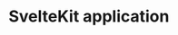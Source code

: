 # SvelteKit application

<!-- I'm not sure if we would need this since we already have ../adapters for SvelteKit application. But I'm not sure though -->